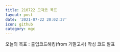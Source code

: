 ```yaml
---
title: 210722 모각코 목표
layout: post
date: '2021-07-22 20:02:37'
icon: github
category: mgc
---
```


오늘의 목표 : 출입코드해킹(from 기말고사) 작성 코드 발표
